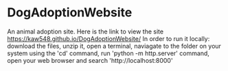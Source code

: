 # DogAdoptionWebsite
An animal adoption site.
Here is the link to view the site https://kaw548.github.io/DogAdoptionWebsite/
In order to run it locally: download the files, unzip it, open a terminal, naviagate to the folder on your system using the 'cd' command, run 'python -m http.server' command, open your web browser and search 'http://localhost:8000'
